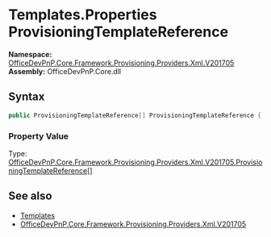 # Templates.Properties ProvisioningTemplateReference
  

**Namespace:** [OfficeDevPnP.Core.Framework.Provisioning.Providers.Xml.V201705](OfficeDevPnP.Core.Framework.Provisioning.Providers.Xml.V201705.md)  
**Assembly:** OfficeDevPnP.Core.dll  
## Syntax
```C#
public ProvisioningTemplateReference[] ProvisioningTemplateReference { get; set; }
```

### Property Value
Type: [OfficeDevPnP.Core.Framework.Provisioning.Providers.Xml.V201705.ProvisioningTemplateReference[]](OfficeDevPnP.Core.Framework.Provisioning.Providers.Xml.V201705.ProvisioningTemplateReference.md)  

## See also
- [Templates](OfficeDevPnP.Core.Framework.Provisioning.Providers.Xml.V201705.Templates.md) 
- [OfficeDevPnP.Core.Framework.Provisioning.Providers.Xml.V201705](OfficeDevPnP.Core.Framework.Provisioning.Providers.Xml.V201705.md) 
